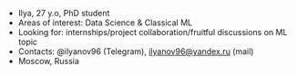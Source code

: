 - Ilya, 27 y.o, PhD student
- Areas of interest: Data Science & Classical ML
- Looking for: internships/project collaboration/fruitful discussions on ML topic
- Contacts: @ilyanov96 (Telegram), ilyanov96@yandex.ru (mail)
- Moscow, Russia

<!---
NovikovIA96/NovikovIA96 is a ✨ special ✨ repository because its `README.md` (this file) appears on your GitHub profile.
You can click the Preview link to take a look at your changes.
--->
